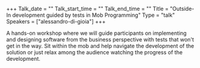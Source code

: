 +++
Talk_date = ""
Talk_start_time = ""
Talk_end_time = ""
Title = "Outside-In development guided by tests in Mob Programming"
Type = "talk"
Speakers = ["alessandro-di-gioia"]
+++

A hands-on workshop where we will guide participants on implementing and designing software from the business perspective with tests that won't get in the way. Sit within the mob and help navigate the development of the solution or just relax among the audience watching the progress of the development.
   

